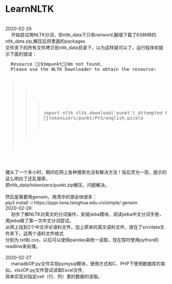 # LearnNLTK


</br>
2020-02-29</br>
&emsp; 开始尝试用NLTK分词，但nltk_data下只有netword,翻墙下载了638MB的nltk_data.zip,解压后将里面的packages</br>
文件夹下的所有文件拷贝到nltk_data目录下，以为这样就可以了，运行程序却提示下面的错误：</br>
<pre>
  Resource [93mpunkt[0m not found.
  Please use the NLTK Downloader to obtain the resource:

  >>> import nltk
  >>> nltk.download('punkt')
  Attempted to load [tokenizers/punkt/PY3/english.pickle
 </pre>
 猪头了一个多小时，期间在网上各种搜索也没有解决方法！饭后灵光一现，提示的这么明白了还乱搜索，</br>
 把nltk_data/tokenizers/punkt.zip解压，问题解决。</br>
 </br>
 然后是需要用gensim，用清华的源会快很多：</br>
 pip3 install -i  https://pypi.tuna.tsinghua.edu.cn/simple/ gensim

</br>
2020-02-28</br>
&emsp; 初步了解NLTK对英文的分词操作，安装jieba模块，阅读jieba中文分词手册，用jieba做了第一次中文分词尝试。</br>
从网上找到2个中文评论语料文件，加上原来的英文语料文件，放在了src/data文件夹下。这两个语料文件格式</br>
分别为.txt和.cvs，以后可以使用pandas来统一读取，现在暂时使用python的readline来处理。</br>
</br>
2020-02-27</br>
&emsp; mariadbOP.py文件实验pymysql模块，使用方式和C、PHP下使用数据库的类似。xlsxOP.py文件尝试读取Excel文件,</br>
简单实现对指定cell（行、列）里的数据的读取。 </br></br>